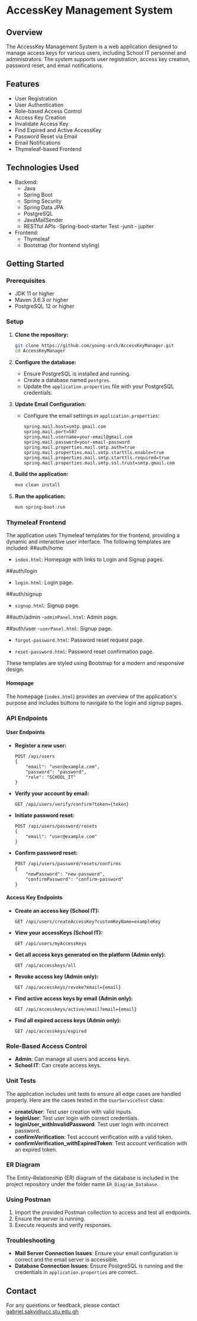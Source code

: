 # AccessKey Management System

## Overview
The AccessKey Management System is a web application designed to manage access keys for various users, including School IT personnel and administrators. The system supports user registration, access key creation, password reset, and email notifications.

## Features
- User Registration
- User Authentication
- Role-based Access Control
- Access Key Creation
- Invalidate Access Key
- Find Expired and Active AccessKey
- Password Reset via Email
- Email Notifications
- Thymeleaf-based Frontend

## Technologies Used
- Backend:
  - Java
  - Spring Boot
  - Spring Security
  - Spring Data JPA
  - PostgreSQL
  - JavaMailSender
  - RESTful APIs
  -Spring-boot-starter Test
  -junit - jupiter
- Frontend:
  - Thymeleaf
  - Bootstrap (for frontend styling)

## Getting Started

### Prerequisites
- JDK 11 or higher
- Maven 3.6.3 or higher
- PostgreSQL 12 or higher

### Setup

1. **Clone the repository:**
   ```bash
   git clone https://github.com/young-arch/AccessKeyManager.git
   cd AccessKeyManager
   ```

2. **Configure the database:**
   - Ensure PostgreSQL is installed and running.
   - Create a database named `postgres`.
   - Update the `application.properties` file with your PostgreSQL credentials.

3. **Update Email Configuration:**
   - Configure the email settings in `application.properties`:
     ```properties
     spring.mail.host=smtp.gmail.com
     spring.mail.port=587
     spring.mail.username=your-email@gmail.com
     spring.mail.password=your-email-password
     spring.mail.properties.mail.smtp.auth=true
     spring.mail.properties.mail.smtp.starttls.enable=true
     spring.mail.properties.mail.smtp.starttls.required=true
     spring.mail.properties.mail.smtp.ssl.trust=smtp.gmail.com
     ```

4. **Build the application:**
   ```bash
   mvn clean install
   ```

5. **Run the application:**
   ```bash
   mvn spring-boot:run
   ```

### Thymeleaf Frontend
The application uses Thymeleaf templates for the frontend, providing a dynamic and interactive user interface. The following templates are included:
##auth/home
-  `index.html`: Homepage with links to Login and Signup pages. 

##auth/login
- `login.html`: Login page. 

##auth/signup
- `signup.html`: Signup page.

##auth/admin
-`adminPanel.html`: Admin page.

##auth/user
-`userPanel.html`: Signup page.

- `forgot-password.html`: Password reset request page.

- `reset-password.html`: Password reset confirmation page.

These templates are styled using Bootstrap for a modern and responsive design.

#### Homepage
The homepage (`index.html`) provides an overview of the application's purpose and includes buttons to navigate to the login and signup pages.


### API Endpoints

#### User Endpoints
- **Register a new user:**
  ```http
  POST /api/users
  {
      "email": "user@example.com",
      "password": "password",
      "role": "SCHOOL_IT"
  }
  ```

- **Verify your account by email:**
  ```http
  GET /api/users/verify/confirm?token={token}
  ```

- **Initiate password reset:**
  ```http
  POST /api/users/password/resets
  {
      "email": "user@example.com"
  }
  ```

- **Confirm password reset:**
  ```http
  POST /api/users/password/resets/confirms
  {
      "newPassword": "new-password",
      "confirmPassword": "confirm-password"
  }
  ```

#### Access Key Endpoints

- **Create an access key (School IT):**
  ```http
  GET /api/users/createAccessKey?customKeyName=exampleKey
  ```

- **View your accessKeys (School IT):**
  ```http
  GET /api/users/myAccessKeys
  ```

- **Get all access keys generated on the platform (Admin only):**
  ```http
  GET /api/accesskeys/all
  ```

- **Revoke access key (Admin only):**
  ```http
  GET /api/accesskeys/revoke?email={email}
  ```

- **Find active access keys by email (Admin only):**
  ```http
  GET /api/accesskeys/active/email?email={email}
  ```

- **Find all expired access keys (Admin only):**
  ```http
  GET /api/accesskeys/expired
  ```

### Role-Based Access Control
- **Admin**: Can manage all users and access keys.
- **School IT**: Can create access keys.

### Unit Tests
The application includes unit tests to ensure all edge cases are handled properly. Here are the cases tested in the `UserServiceTest` class:

- **createUser**: Test user creation with valid inputs.
- **loginUser**: Test user login with correct credentials.
- **loginUser_withInvalidPassword**: Test user login with incorrect password.
- **confirmVerification**: Test account verification with a valid token.
- **confirmVerification_withExpiredToken**: Test account verification with an expired token.

### ER Diagram
The Entity-Relationship (ER) diagram of the database is included in the project repository under the folder name `ER_Diagram_Database`.

### Using Postman
1. Import the provided Postman collection to access and test all endpoints.
2. Ensure the server is running.
3. Execute requests and verify responses.

### Troubleshooting
- **Mail Server Connection Issues**: Ensure your email configuration is correct and the email server is accessible.
- **Database Connection Issues**: Ensure PostgreSQL is running and the credentials in `application.properties` are correct..

## Contact
For any questions or feedback, please contact gabriel.sakyi@ucc.stu.edu.gh
```

